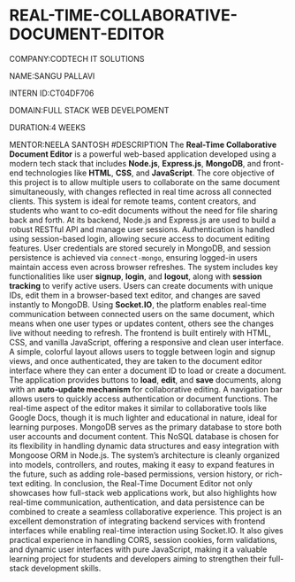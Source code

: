 # REAL-TIME-COLLABORATIVE-DOCUMENT-EDITOR

COMPANY:CODTECH IT SOLUTIONS

NAME:SANGU PALLAVI

INTERN ID:CT04DF706

DOMAIN:FULL STACK WEB DEVELPOMENT

DURATION:4 WEEKS

MENTOR:NEELA SANTOSH
#DESCRIPTION
The **Real-Time Collaborative Document Editor** is a powerful web-based application developed using a modern tech stack that includes **Node.js**, **Express.js**, **MongoDB**, and front-end technologies like **HTML**, **CSS**, and **JavaScript**. The core objective of this project is to allow multiple users to collaborate on the same document simultaneously, with changes reflected in real time across all connected clients. This system is ideal for remote teams, content creators, and students who want to co-edit documents without the need for file sharing back and forth. At its backend, Node.js and Express.js are used to build a robust RESTful API and manage user sessions. Authentication is handled using session-based login, allowing secure access to document editing features. User credentials are stored securely in MongoDB, and session persistence is achieved via `connect-mongo`, ensuring logged-in users maintain access even across browser refreshes. The system includes key functionalities like user **signup**, **login**, and **logout**, along with **session tracking** to verify active users. Users can create documents with unique IDs, edit them in a browser-based text editor, and changes are saved instantly to MongoDB. Using **Socket.IO**, the platform enables real-time communication between connected users on the same document, which means when one user types or updates content, others see the changes live without needing to refresh. The frontend is built entirely with HTML, CSS, and vanilla JavaScript, offering a responsive and clean user interface. A simple, colorful layout allows users to toggle between login and signup views, and once authenticated, they are taken to the document editor interface where they can enter a document ID to load or create a document. The application provides buttons to **load**, **edit**, and **save** documents, along with an **auto-update mechanism** for collaborative editing. A navigation bar allows users to quickly access authentication or document functions. The real-time aspect of the editor makes it similar to collaborative tools like Google Docs, though it is much lighter and educational in nature, ideal for learning purposes. MongoDB serves as the primary database to store both user accounts and document content. This NoSQL database is chosen for its flexibility in handling dynamic data structures and easy integration with Mongoose ORM in Node.js. The system’s architecture is cleanly organized into models, controllers, and routes, making it easy to expand features in the future, such as adding role-based permissions, version history, or rich-text editing. In conclusion, the Real-Time Document Editor not only showcases how full-stack web applications work, but also highlights how real-time communication, authentication, and data persistence can be combined to create a seamless collaborative experience. This project is an excellent demonstration of integrating backend services with frontend interfaces while enabling real-time interaction using Socket.IO. It also gives practical experience in handling CORS, session cookies, form validations, and dynamic user interfaces with pure JavaScript, making it a valuable learning project for students and developers aiming to strengthen their full-stack development skills.
